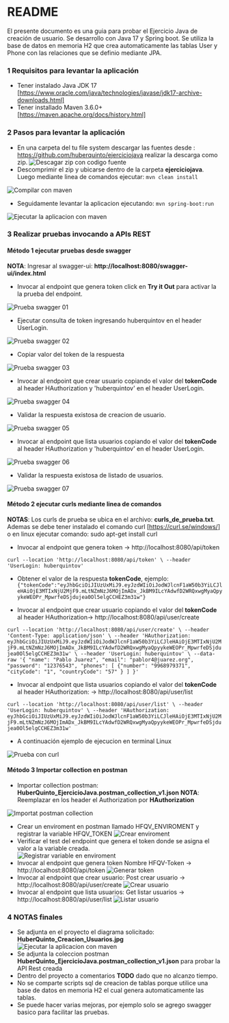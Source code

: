 # README #

El presente documento es una guia para probar el Ejercicio Java de creación de usuario.
Se desarrollo con Java 17 y Spring boot. Se utiliza la base de datos en memoria H2 que crea automaticamente
las tablas User y Phone con las relaciones que se definio mediante JPA.

### 1 Requisitos para levantar la aplicación ###

* Tener instalado Java JDK 17 [https://www.oracle.com/java/technologies/javase/jdk17-archive-downloads.html]
* Tener installado Maven 3.6.0+ [https://maven.apache.org/docs/history.html]

### 2 Pasos para levantar la aplicación ###

* En una carpeta del tu file system descargar las fuentes desde : https://github.com/huberquinto/ejerciciojava
realizar la descarga como zip.
![Descagar zip con codigo fuente](https://github.com/huberquinto/ejerciciojava/blob/main/imagenes/descargar_fuentes.png)
* Descomprimir el zip y ubicarse dentro de la carpeta **ejerciciojava**. Luego mediante linea de comandos ejecutar: `mvn clean install`

![Compilar con maven](https://github.com/huberquinto/ejerciciojava/blob/main/imagenes/levantar_proyecto01.png)

* Seguidamente levantar la aplicacion ejecutando: `mvn spring-boot:run`

![Ejecutar la aplicacion con maven](https://github.com/huberquinto/ejerciciojava/blob/main/imagenes/levantar_proyecto02.png)

### 3 Realizar pruebas invocando a APIs REST ###

#### Método 1 ejecutar pruebas desde swagger ####
**NOTA**: Ingresar al swagger-ui: **http://localhost:8080/swagger-ui/index.html**

* Invocar al endpoint que genera token click en **Try it Out** para activar la la prueba del endpoint.

![Prueba swagger 01](https://github.com/huberquinto/ejerciciojava/blob/main/imagenes/pruebaswagger01.png)

* Ejecutar consulta de token ingresando huberquintov en el header UserLogin.

![Prueba swagger 02](https://github.com/huberquinto/ejerciciojava/blob/main/imagenes/pruebaswagger02.png)

* Copiar valor del token de la respuesta

![Prueba swagger 03](https://github.com/huberquinto/ejerciciojava/blob/main/imagenes/pruebaswagger03.png)

* Invocar al endpoint que crear usuario copiando el valor del **tokenCode** al header HAuthorization y 'huberquintov' en el header UserLogin.

![Prueba swagger 04](https://github.com/huberquinto/ejerciciojava/blob/main/imagenes/pruebaswagger04.png)

* Validar la respuesta existosa de creacion de usuario.

![Prueba swagger 05](https://github.com/huberquinto/ejerciciojava/blob/main/imagenes/pruebaswagger05.png)

* Invocar al endpoint que lista usuarios copiando el valor del **tokenCode** al header HAuthorization y 'huberquintov' en el header UserLogin.

![Prueba swagger 06](https://github.com/huberquinto/ejerciciojava/blob/main/imagenes/pruebaswagger06.png)

* Validar la respuesta existosa de listado de usuarios.

![Prueba swagger 07](https://github.com/huberquinto/ejerciciojava/blob/main/imagenes/pruebaswagger07.png)

#### Método 2 ejecutar curls mediante linea de comandos ####

**NOTAS**: Los curls de prueba se ubica en el archivo: **curls_de_prueba.txt**. Ademas se debe tener instalado el comando curl [https://curl.se/windows/]  o en linux ejecutar comando: sudo apt-get install curl

* Invocar al endpoint que genera token -> http://localhost:8080/api/token

`curl --location 'http://localhost:8080/api/token' \
--header 'UserLogin: huberquintov'
  `
* Obtener el valor de la respuesta **tokenCode**, ejemplo:
`{"tokenCode":"eyJhbGciOiJIUzUxMiJ9.eyJzdWIiOiJodWJlcnF1aW50b3YiLCJleHAiOjE3MTIxNjU2MjF9.mLtNZmNzJ6MOjImADx_JkBM9ILcYAdwfD2WRQxwgMyaQpyykeWEOPr_MpwrfeDSjdujea0Ol5elgCCHEZ3m31w"}`

* Invocar al endpoint que crear usuario copiando el valor del **tokenCode** al header HAuthorization-> http://localhost:8080/api/user/create

`curl --location 'http://localhost:8080/api/user/create' \
--header 'Content-Type: application/json' \
--header 'HAuthorization: eyJhbGciOiJIUzUxMiJ9.eyJzdWIiOiJodWJlcnF1aW50b3YiLCJleHAiOjE3MTIxNjU2MjF9.mLtNZmNzJ6MOjImADx_JkBM9ILcYAdwfD2WRQxwgMyaQpyykeWEOPr_MpwrfeDSjdujea0Ol5elgCCHEZ3m31w' \
--header 'UserLogin: huberquintov' \
--data-raw '{
    "name": "Pablo Juarez",
    "email": "pablor4@juarez.org",
    "password": "12376543",
    "phones": [
        {"number": "9968979371",
          "cityCode": "1",
          "countryCode": "57"
        }
    ]
}'`

* Invocar al endpoint que lista usuarios copiando el valor del **tokenCode** al header HAuthorization: -> http://localhost:8080/api/user/list

`curl --location 'http://localhost:8080/api/user/list' \
--header 'UserLogin: huberquintov' \
--header 'HAuthorization: eyJhbGciOiJIUzUxMiJ9.eyJzdWIiOiJodWJlcnF1aW50b3YiLCJleHAiOjE3MTIxNjU2MjF9.mLtNZmNzJ6MOjImADx_JkBM9ILcYAdwfD2WRQxwgMyaQpyykeWEOPr_MpwrfeDSjdujea0Ol5elgCCHEZ3m31w'
`
* A continuación ejemplo de ejecucion en terminal Linux

![Prueba con curl](https://github.com/huberquinto/ejerciciojava/blob/main/imagenes/pruebas_curl01.png)

#### Método 3 Importar collection en postman ####

* Importar collection postman: **HuberQuinto_EjercicioJava.postman_collection_v1.json**
**NOTA**: Reemplazar en los header el Authorization por **HAuthorization**

![Importat postman collection](https://github.com/huberquinto/ejerciciojava/blob/main/imagenes/pruebaspostman00.png)

* Crear un enviroment en postman llamado HFQV_ENVIROMENT y registrar la variable HFQV_TOKEN
  ![Crear enviroment](https://github.com/huberquinto/ejerciciojava/blob/main/imagenes/pruebaspostman01_2.png)
* Verificar el test del endpoint que genera el token donde se asigna el valor a la variable creada.   
  ![Registrar variable en enviroment](https://github.com/huberquinto/ejerciciojava/blob/main/imagenes/pruebaspostman01_1.png)
* Invocar al endpoint que genera token Nombre HFQV-Token -> http://localhost:8080/api/token
  ![Generar token](https://github.com/huberquinto/ejerciciojava/blob/main/imagenes/pruebaspostman01.png)
* Invocar al endpoint que crear usuario: Post crear usuario -> http://localhost:8080/api/user/create
  ![Crear usuario](https://github.com/huberquinto/ejerciciojava/blob/main/imagenes/pruebaspostman02.png)
* Invocar al endpoint que lista usuarios: Get listar usuarios -> http://localhost:8080/api/user/list
  ![Listar usuario](https://github.com/huberquinto/ejerciciojava/blob/main/imagenes/pruebaspostman03.png)


### 4 NOTAS finales ###

* Se adjunta en el proyecto el diagrama solicitado: **HuberQuinto_Creacion_Usuarios.jpg**
  ![Ejecutar la aplicacion con maven](https://github.com/huberquinto/ejerciciojava/blob/main/imagenes/HuberQuinto_Creacion_Usuarios.jpg)
* Se adjunta la coleccion postman **HuberQuinto_EjercicioJava.postman_collection_v1.json** para probar la API Rest creada
* Dentro del proyecto a comentarios **TODO** dado que no alcanzo tiempo.
* No se comparte scripts sql de creacion de tablas porque utilice una base de datos en memoria H2 el cual genera automaticamente las tablas.
* Se puede hacer varias mejoras, por ejemplo solo se agrego swagger basico para facilitar las pruebas.
